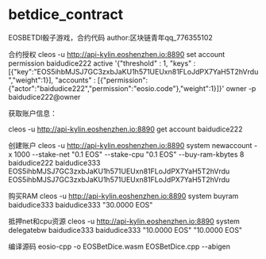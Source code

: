 # betdice_contract
EOSBETDI骰子游戏，合约代码
author:区块链青年qq_776355102

合约授权
cleos -u http://api-kylin.eoshenzhen.io:8890 set account permission baidudice222 active '{"threshold" : 1, "keys" : [{"key":"EOS5ihbMJSJ7GC3zxbJaKU1h571UEUxn81FLoJdPX7YaH5T2hVrdu","weight":1}], "accounts" : [{"permission":{"actor":"baidudice222","permission":"eosio.code"},"weight":1}]}' owner -p baidudice222@owner



获取账户信息：

cleos -u http://api-kylin.eoshenzhen.io:8890 get account baidudice222

创建账户
cleos -u http://api-kylin.eoshenzhen.io:8890 system newaccount -x 1000 --stake-net "0.1 EOS" --stake-cpu "0.1 EOS" --buy-ram-kbytes 8 baidudice222 baidudice333 EOS5ihbMJSJ7GC3zxbJaKU1h571UEUxn81FLoJdPX7YaH5T2hVrdu EOS5ihbMJSJ7GC3zxbJaKU1h571UEUxn81FLoJdPX7YaH5T2hVrdu

购买RAM
cleos -u http://api-kylin.eoshenzhen.io:8890 system buyram baidudice333 baidudice333 "30.0000 EOS"

抵押net和cpu资源
cleos -u http://api-kylin.eoshenzhen.io:8890 system delegatebw baidudice333 baidudice333  "10.0000 EOS" "10.0000 EOS"

编译源码
eosio-cpp -o EOSBetDice.wasm EOSBetDice.cpp --abigen
